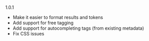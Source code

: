 1.0.1
* Make it easier to format results and tokens
* Add support for free tagging
* Add support for autocompleting tags (from existing metadata)
* Fix CSS issues